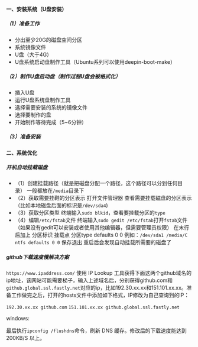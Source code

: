 #### 一、安装系统（U盘安装）

##### （1）准备工作

- 分出至少20G的磁盘空间分区
- 系统镜像文件
- U盘（大于4G）
- U盘系统启动盘制作工具（Ubuntu系列可以使用deepin-boot-make）
##### （2）制作U盘启动盘（制作过程U盘会被格式化）
- 插入U盘
- 运行U盘系统盘制作工具
- 选择需要安装的系统的镜像文件
- 选择要制作的盘
- 开始制作等待完成（5~6分钟）
##### （3）准备安装



#### 二、系统优化

##### 开机自动挂载磁盘

- （1）创建挂载路径（就是把磁盘分配一个路径，这个路径可以分到任何目录）
一般都放在`/media`目录下
- （2）获取需要挂鞋的分区表示
打开文件管理器
查看需要挂载磁盘的分区表示（比如本地磁盘后面的标识是`/dev/sda4`)
- （3）获取分区类型
终端输入`sudo blkid`，查看要挂载分区的`type`
- （4）编辑`/etc/fstab`文件
终端输入`sudo gedit /etc/fstab`打开`fstab`文件（如果没有gedit可以安装或者使用其他编辑器，但需要管理员权限）
在末行后加上 分区标识 挂载点 分区type defaults 0 0
例如：`/dev/sda1 /media/C ntfs defaults 0 0`
保存退出
重启后会发现自动挂载所需要的磁盘了



##### github下载速度慢解决方案
`https://www.ipaddress.com/` 使用 IP Lookup 工具获得下面这两个github域名的ip地址，该网站可能需要梯子，输入上述域名后，分别获得github.com和`github.global.ssl.fastly.net`对应的ip，比如192.30.xx.xx和151.101.xx.xx。准备工作做完之后，打开的hosts文件中添加如下格式，IP修改为自己查询到的IP：

`192.30.xx.xx github.com`
`151.101.xx.xx github.global.ssl.fastly.net`

windows:

最后执行`ipconfig /flushdns`命令，刷新 DNS 缓存。修改后的下载速度能达到 200KB/S 以上。







